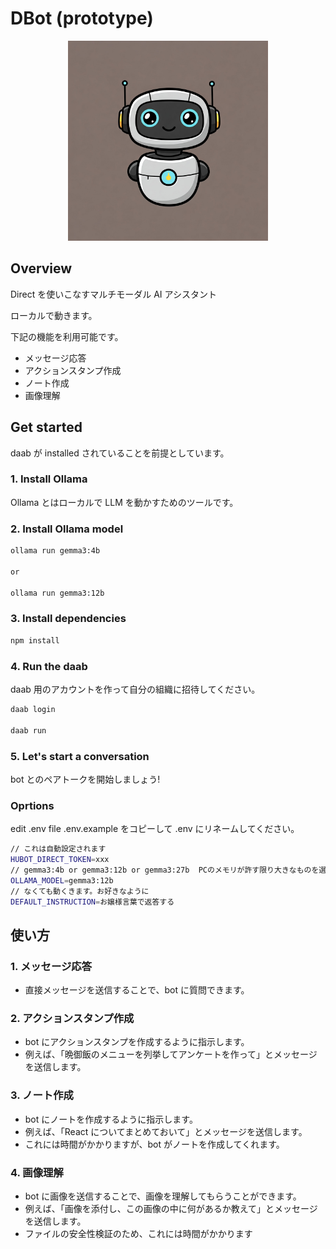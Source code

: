 # DBot (prototype)

<p align="center">
<img width="320" src="./assets/Gemini_Generated_Image_9x3pcf9x3pcf9x3p.jpeg" />
</p>

## Overview

Direct を使いこなすマルチモーダル AI アシスタント

ローカルで動きます。

下記の機能を利用可能です。

- メッセージ応答
- アクションスタンプ作成
- ノート作成
- 画像理解

## Get started

daab が installed されていることを前提としています。

### 1. Install Ollama

Ollama とはローカルで LLM を動かすためのツールです。

### 2. Install Ollama model

```bash
ollama run gemma3:4b

or

ollama run gemma3:12b
```

### 3. Install dependencies

```bash
npm install
```

### 4. Run the daab

daab 用のアカウントを作って自分の組織に招待してください。

```bash
daab login

daab run
```

### 5. Let's start a conversation

bot とのペアトークを開始しましょう!

### Oprtions

edit .env file
.env.example をコピーして .env にリネームしてください。

```bash
// これは自動設定されます
HUBOT_DIRECT_TOKEN=xxx
// gemma3:4b or gemma3:12b or gemma3:27b  PCのメモリが許す限り大きなものを選択可能 マルチモーダルモデルがおすすめ gemma以外でも大丈夫
OLLAMA_MODEL=gemma3:12b
// なくても動くきます。お好きなように
DEFAULT_INSTRUCTION=お嬢様言葉で返答する
```

## 使い方

### 1. メッセージ応答

- 直接メッセージを送信することで、bot に質問できます。

### 2. アクションスタンプ作成

- bot にアクションスタンプを作成するように指示します。
- 例えば、「晩御飯のメニューを列挙してアンケートを作って」とメッセージを送信します。

### 3. ノート作成

- bot にノートを作成するように指示します。
- 例えば、「React についてまとめておいて」とメッセージを送信します。
- これには時間がかかりますが、bot がノートを作成してくれます。

### 4. 画像理解

- bot に画像を送信することで、画像を理解してもらうことができます。
- 例えば、「画像を添付し、この画像の中に何があるか教えて」とメッセージを送信します。
- ファイルの安全性検証のため、これには時間がかかります
